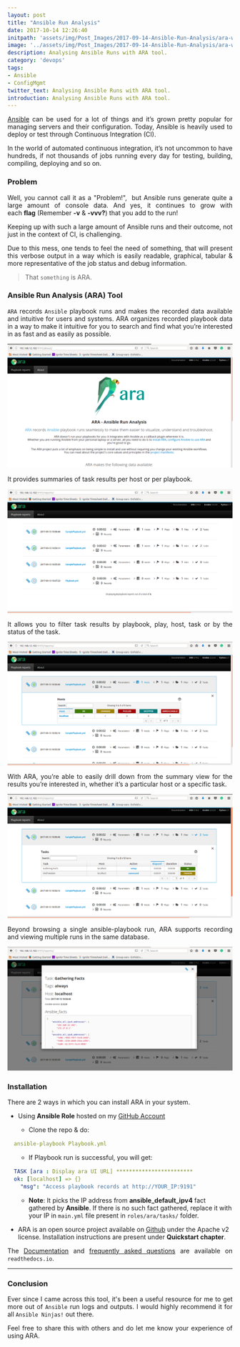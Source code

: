 ```yaml
---
layout: post
title: "Ansible Run Analysis"
date: 2017-10-14 12:26:40
initpath: 'assets/img/Post_Images/2017-09-14-Ansible-Run-Analysis/ara-with-icon.png'
image: '../assets/img/Post_Images/2017-09-14-Ansible-Run-Analysis/ara-with-icon.png'
description: Analysing Ansible Runs with ARA tool.
category: 'devops'
tags:
- Ansible
- ConfigMgmt
twitter_text: Analysing Ansible Runs with ARA tool.
introduction: Analysing Ansible Runs with ARA tool.
---
```

<p align="justify"><a href="https://www.ansible.com/">Ansible</a> can be used for a lot of things and it’s grown pretty popular for managing servers and their configuration. Today, Ansible is heavily used to deploy or test through Continuous Integration (CI). </p>

<p align="justify">In the world of automated continuous integration, it’s not uncommon to have hundreds, if not thousands of jobs running every day for testing, building, compiling, deploying and so on. </p>

### Problem

<p align="justify">Well, you cannot call it as a "Problem!",  but Ansible runs generate quite a large amount of console data. And yes, it continues to grow with each <b>flag</b> (Remember <b>-v</b> & <b>-vvv?</b>) that you add to the run! </p> 

<p align="justify">Keeping up with such a large amount of Ansible runs and their outcome, not just in the context of CI, is challenging. </p>

<p align="justify">Due to this mess, one tends to feel the need of something, that will present this verbose output in a way which is easily readable, graphical, tabular & more representative of the job status and debug information. </p>

> That `something` is ARA.

### Ansible Run Analysis (ARA) Tool

<p align="justify"><code>ARA</code> records <code>Ansible</code> playbook runs and makes the recorded data available and intuitive for users and systems. ARA organizes recorded playbook data in a way to make it intuitive for you to search and find what you’re interested in as fast and as easily as possible. </p>

![placeholder](../assets/img/Post_Images/2017-09-14-Ansible-Run-Analysis/ara1.png "ARA Tool UI")

<p align="justify">It provides summaries of task results per host or per playbook. </p>

![placeholder](../assets/img/Post_Images/2017-09-14-Ansible-Run-Analysis/ara2.png "ARA Tool UI")

<p align="justify">It allows you to filter task results by playbook, play, host, task or by the status of the task. </p>

![placeholder](../assets/img/Post_Images/2017-09-14-Ansible-Run-Analysis/ara3.png "ARA Tool UI")

<p align="justify">With ARA, you’re able to easily drill down from the summary view for the results you’re interested in, whether it’s a particular host or a specific task. </p>

![placeholder](../assets/img/Post_Images/2017-09-14-Ansible-Run-Analysis/ara4.png "ARA Tool UI")

<p align="justify">Beyond browsing a single ansible-playbook run, ARA supports recording and viewing multiple runs in the same database. </p>

![placeholder](../assets/img/Post_Images/2017-09-14-Ansible-Run-Analysis/ara5.png "ARA Tool UI")

### Installation

<p align="justify">There are 2 ways in which you can install ARA in your system. </p>


* Using <b>Ansible Role</b> hosted on my <a href="https://github.com/AjinkyaBapat/Ansible-Run-Analyser">GitHub Account </a>

<ul><ul>
<li>Clone the repo & do:</li>
</ul></ul>

````yaml
  ansible-playbook Playbook.yml
````
<ul><ul>
<li>If Playbook run is successful, you will get: </li>
</ul></ul>

````yaml
  TASK [ara : Display ara UI URL] ************************
  ok: [localhost] => {}
    "msg": "Access playbook records at http://YOUR_IP:9191" 
````
<ul><ul>
<li><b>Note</b>: It picks the IP address from <b>ansible_default_ipv4</b> fact gathered by <b>Ansible</b>. If there is no such fact gathered, replace it with your IP in <code>main.yml</code> file present in <code>roles/ara/tasks/</code> folder. </li>
</ul></ul>

* ARA is an open source project available on <a href="https://github.com/dmsimard/ara">Github</a> under the Apache v2 license. Installation instructions are present under <b>Quickstart chapter</b>.


<p align="justify">The <a href="http://ara.readthedocs.io/en/latest/">Documentation</a> and <a href="http://ara.readthedocs.io/en/latest/faq.html">frequently asked questions</a> are available on <code>readthedocs.io</code>. </p>

-----
### Conclusion

<p align="justify">Ever since I came across this tool, it's been a useful resource for me to get more out of <code>Ansible</code> run logs and outputs. I would highly recommend it for all <code>Ansible Ninjas!</code> out there. </p>

<p align="justify">Feel free to share this with others and do let me know your experience of using ARA. </p>